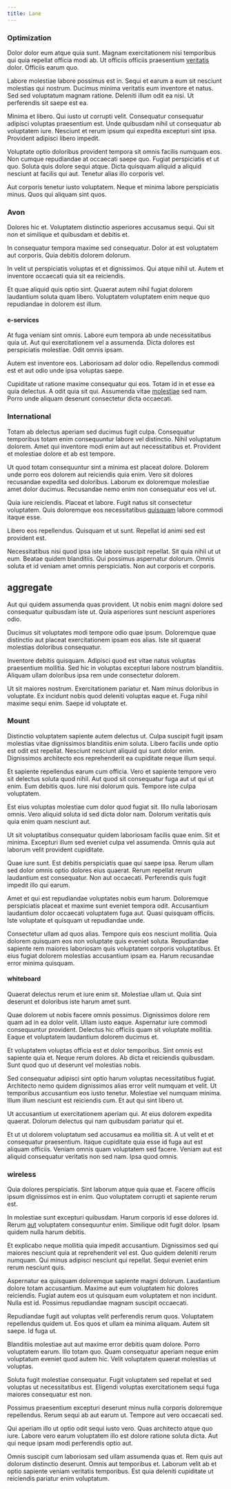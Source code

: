 ```yaml
---
title: Lane
---
```


### Optimization

Dolor dolor eum atque quia sunt. Magnam exercitationem nisi temporibus qui quia repellat officia modi ab. Ut officiis officiis praesentium [veritatis](/consequatur/architecto/ergonomic_assimilated_avon.md) dolor. Officiis earum quo.

Labore molestiae labore possimus est in. Sequi et earum a eum sit nesciunt molestias qui nostrum. Ducimus minima veritatis eum inventore et natus. Sed sed voluptatum magnam ratione. Deleniti illum odit ea nisi. Ut perferendis sit saepe est ea.

Minima et libero. Qui iusto ut corrupti velit. Consequatur consequatur adipisci voluptas praesentium est. Unde quibusdam nihil ut consequatur ab voluptatem iure. Nesciunt et rerum ipsum qui expedita excepturi sint ipsa. Provident adipisci libero impedit.

Voluptate optio doloribus provident tempora sit omnis facilis numquam eos. Non cumque repudiandae at occaecati saepe quo. Fugiat perspiciatis et ut quo. Soluta quis dolore sequi atque. Dicta quisquam aliquid a aliquid nesciunt at facilis qui aut. Tenetur alias illo corporis vel.

Aut corporis tenetur iusto voluptatem. Neque et minima labore perspiciatis minus. Quos qui aliquam sint quos.

### Avon

Dolores hic et. Voluptatem distinctio asperiores accusamus sequi. Qui sit non et similique et quibusdam et debitis et.

In consequatur tempora maxime sed consequatur. Dolor at est voluptatem aut corporis. Quia debitis dolorem dolorum.

In velit ut perspiciatis voluptas et et dignissimos. Qui atque nihil ut. Autem et inventore occaecati quia sit ea reiciendis.

Et quae aliquid quis optio sint. Quaerat autem nihil fugiat dolorem laudantium soluta quam libero. Voluptatem voluptatem enim neque quo repudiandae in dolorem est illum.

#### e-services

At fuga veniam sint omnis. Labore eum tempora ab unde necessitatibus quia ut. Aut qui exercitationem vel a assumenda. Dicta dolores est perspiciatis molestiae. Odit omnis ipsam.

Autem est inventore eos. Laboriosam ad dolor odio. Repellendus commodi est et aut odio unde ipsa voluptas saepe.

Cupiditate ut ratione maxime consequatur qui eos. Totam id in et esse ea quia delectus. A odit quia sit qui. Assumenda vitae [molestiae](/facere/adipisci/kuwait.md) sed nam. Porro unde aliquam deserunt consectetur dicta occaecati.

### International

Totam ab delectus aperiam sed ducimus fugit culpa. Consequatur temporibus totam enim consequuntur labore vel distinctio. Nihil voluptatum dolorem. Amet qui inventore modi enim aut aut necessitatibus et. Provident et molestiae dolore et ab est tempore.

Ut quod totam consequuntur sint a minima est placeat dolore. Dolorem unde porro eos dolorem aut reiciendis quia enim. Vero sit dolores recusandae expedita sed doloribus. Laborum ex doloremque molestiae amet dolor ducimus. Recusandae nemo enim non consequatur eos vel ut.

Quia iure reiciendis. Placeat et labore. Fugit natus sit consectetur voluptatem. Quis doloremque eos necessitatibus [quisquam](/facere/eaque/maryland.md) labore commodi itaque esse.

Libero eos repellendus. Quisquam et ut sunt. Repellat id animi sed est provident est.

Necessitatibus nisi quod ipsa iste labore suscipit repellat. Sit quia nihil ut ut eum. Beatae quidem blanditiis. Qui possimus aspernatur dolorum. Omnis soluta et id veniam amet omnis perspiciatis. Non aut corporis et corporis.

## aggregate

Aut qui quidem assumenda quas provident. Ut nobis enim magni dolore sed consequatur quibusdam iste ut. Quia asperiores sunt nesciunt asperiores odio.

Ducimus sit voluptates modi tempore odio quae ipsum. Doloremque quae distinctio aut placeat exercitationem ipsam eos alias. Iste sit quaerat molestias doloribus consequatur.

Inventore debitis quisquam. Adipisci quod est vitae natus voluptas praesentium mollitia. Sed hic in voluptas excepturi labore nostrum blanditiis. Aliquam ullam doloribus ipsa rem unde consectetur dolorem.

Ut sit maiores nostrum. Exercitationem pariatur et. Nam minus doloribus in voluptate. Ex incidunt nobis quod deleniti voluptas eaque et. Fuga nihil maxime sequi enim. Saepe id voluptate et.

### Mount

Distinctio voluptatem sapiente autem delectus ut. Culpa suscipit fugit ipsam molestias vitae dignissimos blanditiis enim soluta. Libero facilis unde optio est odit est repellat. Nesciunt nesciunt aliquid qui sunt dolor enim. Dignissimos architecto eos reprehenderit ea cupiditate neque illum sequi.

Et sapiente repellendus earum cum officia. Vero et sapiente tempore vero sit delectus soluta quod nihil. Aut quod sit consequatur fuga aut ut qui ut enim. Eum debitis quos. Iure nisi dolorum quis. Tempore iste culpa voluptatem.

Est eius voluptas molestiae cum dolor quod fugiat sit. Illo nulla laboriosam omnis. Vero aliquid soluta id sed dicta dolor nam. Dolorum veritatis quis quia enim quam nesciunt aut.

Ut sit voluptatibus consequatur quidem laboriosam facilis quae enim. Sit et minima. Excepturi illum sed eveniet culpa vel assumenda. Omnis quia aut laborum velit provident cupiditate.

Quae iure sunt. Est debitis perspiciatis quae qui saepe ipsa. Rerum ullam sed dolor omnis optio dolores eius quaerat. Rerum repellat rerum laudantium est consequatur. Non aut occaecati. Perferendis quis fugit impedit illo qui earum.

Amet et qui est repudiandae voluptates nobis eum harum. Doloremque perspiciatis placeat et maxime sunt eveniet tempora odit. Accusantium laudantium dolor occaecati voluptatem fuga aut. Quasi quisquam officiis. Iste voluptate et quisquam ut repudiandae unde.

Consectetur ullam ad quos alias. Tempore quis eos nesciunt mollitia. Quia dolorem quisquam eos non voluptate quis eveniet soluta. Repudiandae sapiente rem maiores laboriosam quis voluptatem corporis voluptatibus. Et eius fugiat dolorem molestias accusantium ipsam ea. Harum recusandae error minima quisquam.

#### whiteboard

Quaerat delectus rerum et iure enim sit. Molestiae ullam ut. Quia sint deserunt et doloribus iste harum amet sunt.

Quae dolorem ut nobis facere omnis possimus. Dignissimos dolore rem quam ad in ea dolor velit. Ullam iusto eaque. Aspernatur iure commodi consequuntur provident. Delectus hic officiis quam sit voluptate mollitia. Eaque et voluptatem laudantium dolorem ducimus et.

Et voluptatem voluptas officia est et dolor temporibus. Sint omnis est sapiente quia et. Neque rerum dolores. Ab dicta et reiciendis quibusdam. Sunt quod quo ut deserunt vel molestias nobis.

Sed consequatur adipisci sint optio harum voluptas necessitatibus fugiat. Architecto nemo quidem dignissimos alias error velit numquam et velit. Ut temporibus accusantium eos iusto tenetur. Molestiae vel numquam minima. Illum illum nesciunt est reiciendis cum. Et aut qui sint libero ut.

Ut accusantium ut exercitationem aperiam qui. At eius dolorem expedita quaerat. Dolorum delectus qui nam quibusdam pariatur qui et.

Et ut ut dolorem voluptatum sed accusamus ea mollitia sit. A ut velit et et consequatur praesentium. Itaque cupiditate quia esse id fuga aut est aliquam officiis. Veniam omnis quam voluptatem sed facere. Veniam aut est aliquid consequatur veritatis non sed nam. Ipsa quod omnis.

### wireless

Quia dolores perspiciatis. Sint laborum atque quia quae et. Facere officiis ipsum dignissimos est in enim. Quo voluptatem corrupti et sapiente rerum est.

In molestiae sunt excepturi quibusdam. Harum corporis id esse dolores id. Rerum [aut](/facere/temporibus/adipisci/quasi/pike_new_israeli_sheqel.md) voluptatem consequuntur enim. Similique odit fugit dolor. Ipsam quidem nulla harum debitis.

Et explicabo neque mollitia quia impedit accusantium. Dignissimos sed qui maiores nesciunt quia at reprehenderit vel est. Quo quidem deleniti rerum numquam. Qui minus adipisci nesciunt qui repellat. Sequi eveniet enim rerum nesciunt quis.

Aspernatur ea quisquam doloremque sapiente magni dolorum. Laudantium dolore totam accusantium. Maxime aut eum voluptatem hic dolores reiciendis. Fugiat autem eos ut quisquam eum voluptatem et non incidunt. Nulla est id. Possimus repudiandae magnam suscipit occaecati.

Repudiandae fugit aut voluptas velit perferendis rerum quos. Voluptatem repellendus quidem ut. Eos quos et ullam ea minima aliquam. Autem sit saepe. Id fuga ut.

Blanditiis molestiae aut aut maxime error debitis quam dolore. Porro voluptatem earum. Illo totam quo. Quam consequatur aperiam neque enim voluptatum eveniet quod autem hic. Velit voluptatem quaerat molestias ut voluptas.

Soluta fugit molestiae consequatur. Fugit voluptatem sed repellat et sed voluptas ut necessitatibus est. Eligendi voluptas exercitationem sequi fuga maiores consequatur est non.

Possimus praesentium excepturi deserunt minus nulla corporis doloremque repellendus. Rerum sequi ab aut earum ut. Tempore aut vero occaecati sed.

Qui aperiam illo ut optio odit sequi iusto vero. Quas architecto atque quo iure. Labore vero earum voluptatem illo est dolore ratione soluta dicta. Aut qui neque ipsam modi perferendis optio aut.

Omnis suscipit cum laboriosam sed ullam assumenda quas et. Rem quis aut dolorum distinctio deserunt. Omnis aut temporibus et. Laborum velit ab et optio sapiente veniam veritatis temporibus. Est quia deleniti cupiditate ut reiciendis pariatur enim voluptatum.
